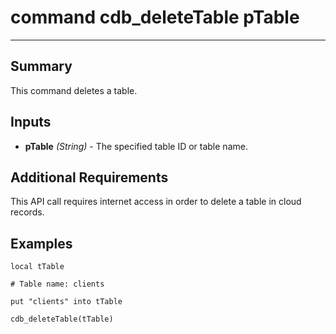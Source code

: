 # command cdb_deleteTable pTable
---
## Summary
This command deletes a table.

## Inputs
* **pTable** *(String)* - The specified table ID or table name.

## Additional Requirements
This API call requires internet access in order to delete a table in cloud records.

## Examples
```
local tTable

# Table name: clients

put "clients" into tTable

cdb_deleteTable(tTable)
```